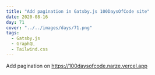 ```yaml
---
title: "Add pagination in Gatsby.js 100DaysOfCode site"
date: 2020-08-16
day: 71
cover: "../../images/days/71.png"
tags:
  - Gatsby.js
  - GraphQL
  - Tailwind.css
---
```


Add pagination on https://100daysofcode.narze.vercel.app
